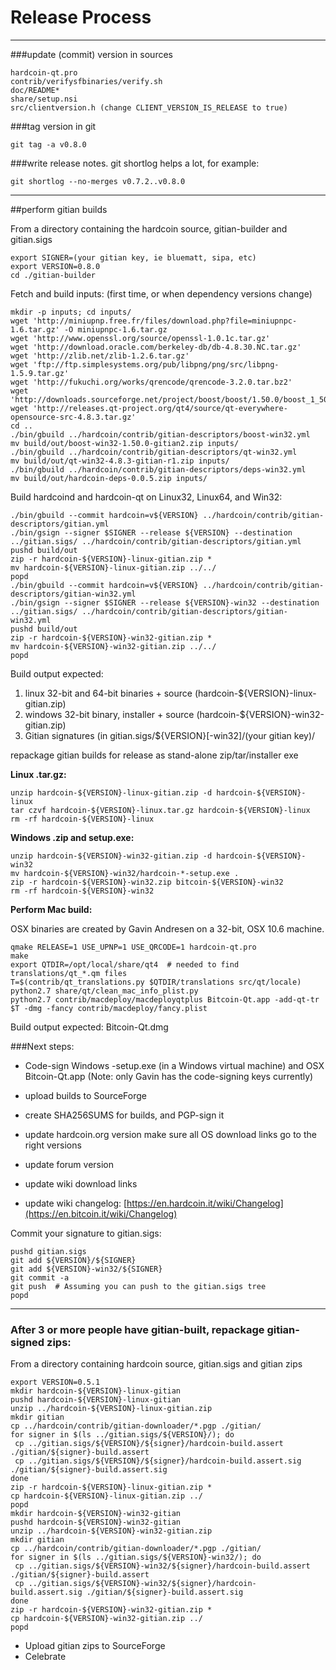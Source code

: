 Release Process
====================

* * *

###update (commit) version in sources


	hardcoin-qt.pro
	contrib/verifysfbinaries/verify.sh
	doc/README*
	share/setup.nsi
	src/clientversion.h (change CLIENT_VERSION_IS_RELEASE to true)

###tag version in git

	git tag -a v0.8.0

###write release notes. git shortlog helps a lot, for example:

	git shortlog --no-merges v0.7.2..v0.8.0

* * *

##perform gitian builds

 From a directory containing the hardcoin source, gitian-builder and gitian.sigs
  
	export SIGNER=(your gitian key, ie bluematt, sipa, etc)
	export VERSION=0.8.0
	cd ./gitian-builder

 Fetch and build inputs: (first time, or when dependency versions change)

	mkdir -p inputs; cd inputs/
	wget 'http://miniupnp.free.fr/files/download.php?file=miniupnpc-1.6.tar.gz' -O miniupnpc-1.6.tar.gz
	wget 'http://www.openssl.org/source/openssl-1.0.1c.tar.gz'
	wget 'http://download.oracle.com/berkeley-db/db-4.8.30.NC.tar.gz'
	wget 'http://zlib.net/zlib-1.2.6.tar.gz'
	wget 'ftp://ftp.simplesystems.org/pub/libpng/png/src/libpng-1.5.9.tar.gz'
	wget 'http://fukuchi.org/works/qrencode/qrencode-3.2.0.tar.bz2'
	wget 'http://downloads.sourceforge.net/project/boost/boost/1.50.0/boost_1_50_0.tar.bz2'
	wget 'http://releases.qt-project.org/qt4/source/qt-everywhere-opensource-src-4.8.3.tar.gz'
	cd ..
	./bin/gbuild ../hardcoin/contrib/gitian-descriptors/boost-win32.yml
	mv build/out/boost-win32-1.50.0-gitian2.zip inputs/
	./bin/gbuild ../hardcoin/contrib/gitian-descriptors/qt-win32.yml
	mv build/out/qt-win32-4.8.3-gitian-r1.zip inputs/
	./bin/gbuild ../hardcoin/contrib/gitian-descriptors/deps-win32.yml
	mv build/out/hardcoin-deps-0.0.5.zip inputs/

 Build hardcoind and hardcoin-qt on Linux32, Linux64, and Win32:
  
	./bin/gbuild --commit hardcoin=v${VERSION} ../hardcoin/contrib/gitian-descriptors/gitian.yml
	./bin/gsign --signer $SIGNER --release ${VERSION} --destination ../gitian.sigs/ ../hardcoin/contrib/gitian-descriptors/gitian.yml
	pushd build/out
	zip -r hardcoin-${VERSION}-linux-gitian.zip *
	mv hardcoin-${VERSION}-linux-gitian.zip ../../
	popd
	./bin/gbuild --commit hardcoin=v${VERSION} ../hardcoin/contrib/gitian-descriptors/gitian-win32.yml
	./bin/gsign --signer $SIGNER --release ${VERSION}-win32 --destination ../gitian.sigs/ ../hardcoin/contrib/gitian-descriptors/gitian-win32.yml
	pushd build/out
	zip -r hardcoin-${VERSION}-win32-gitian.zip *
	mv hardcoin-${VERSION}-win32-gitian.zip ../../
	popd

  Build output expected:

  1. linux 32-bit and 64-bit binaries + source (hardcoin-${VERSION}-linux-gitian.zip)
  2. windows 32-bit binary, installer + source (hardcoin-${VERSION}-win32-gitian.zip)
  3. Gitian signatures (in gitian.sigs/${VERSION}[-win32]/(your gitian key)/

repackage gitian builds for release as stand-alone zip/tar/installer exe

**Linux .tar.gz:**

	unzip hardcoin-${VERSION}-linux-gitian.zip -d hardcoin-${VERSION}-linux
	tar czvf hardcoin-${VERSION}-linux.tar.gz hardcoin-${VERSION}-linux
	rm -rf hardcoin-${VERSION}-linux

**Windows .zip and setup.exe:**

	unzip hardcoin-${VERSION}-win32-gitian.zip -d hardcoin-${VERSION}-win32
	mv hardcoin-${VERSION}-win32/hardcoin-*-setup.exe .
	zip -r hardcoin-${VERSION}-win32.zip bitcoin-${VERSION}-win32
	rm -rf hardcoin-${VERSION}-win32

**Perform Mac build:**

  OSX binaries are created by Gavin Andresen on a 32-bit, OSX 10.6 machine.

	qmake RELEASE=1 USE_UPNP=1 USE_QRCODE=1 hardcoin-qt.pro
	make
	export QTDIR=/opt/local/share/qt4  # needed to find translations/qt_*.qm files
	T=$(contrib/qt_translations.py $QTDIR/translations src/qt/locale)
	python2.7 share/qt/clean_mac_info_plist.py
	python2.7 contrib/macdeploy/macdeployqtplus Bitcoin-Qt.app -add-qt-tr $T -dmg -fancy contrib/macdeploy/fancy.plist

 Build output expected: Bitcoin-Qt.dmg

###Next steps:

* Code-sign Windows -setup.exe (in a Windows virtual machine) and
  OSX Bitcoin-Qt.app (Note: only Gavin has the code-signing keys currently)

* upload builds to SourceForge

* create SHA256SUMS for builds, and PGP-sign it

* update hardcoin.org version
  make sure all OS download links go to the right versions

* update forum version

* update wiki download links

* update wiki changelog: [https://en.hardcoin.it/wiki/Changelog](https://en.bitcoin.it/wiki/Changelog)

Commit your signature to gitian.sigs:

	pushd gitian.sigs
	git add ${VERSION}/${SIGNER}
	git add ${VERSION}-win32/${SIGNER}
	git commit -a
	git push  # Assuming you can push to the gitian.sigs tree
	popd

-------------------------------------------------------------------------

### After 3 or more people have gitian-built, repackage gitian-signed zips:

From a directory containing hardcoin source, gitian.sigs and gitian zips

	export VERSION=0.5.1
	mkdir hardcoin-${VERSION}-linux-gitian
	pushd hardcoin-${VERSION}-linux-gitian
	unzip ../hardcoin-${VERSION}-linux-gitian.zip
	mkdir gitian
	cp ../hardcoin/contrib/gitian-downloader/*.pgp ./gitian/
	for signer in $(ls ../gitian.sigs/${VERSION}/); do
	 cp ../gitian.sigs/${VERSION}/${signer}/hardcoin-build.assert ./gitian/${signer}-build.assert
	 cp ../gitian.sigs/${VERSION}/${signer}/hardcoin-build.assert.sig ./gitian/${signer}-build.assert.sig
	done
	zip -r hardcoin-${VERSION}-linux-gitian.zip *
	cp hardcoin-${VERSION}-linux-gitian.zip ../
	popd
	mkdir hardcoin-${VERSION}-win32-gitian
	pushd hardcoin-${VERSION}-win32-gitian
	unzip ../hardcoin-${VERSION}-win32-gitian.zip
	mkdir gitian
	cp ../hardcoin/contrib/gitian-downloader/*.pgp ./gitian/
	for signer in $(ls ../gitian.sigs/${VERSION}-win32/); do
	 cp ../gitian.sigs/${VERSION}-win32/${signer}/hardcoin-build.assert ./gitian/${signer}-build.assert
	 cp ../gitian.sigs/${VERSION}-win32/${signer}/hardcoin-build.assert.sig ./gitian/${signer}-build.assert.sig
	done
	zip -r hardcoin-${VERSION}-win32-gitian.zip *
	cp hardcoin-${VERSION}-win32-gitian.zip ../
	popd

- Upload gitian zips to SourceForge
- Celebrate 

